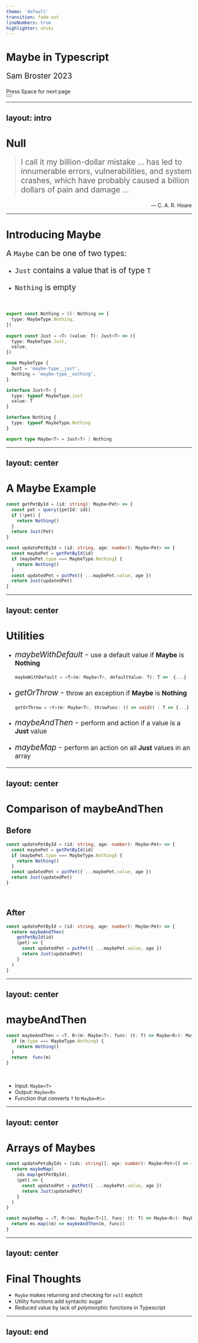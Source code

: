 ```yaml
---
theme: 'default'
transition: fade-out
lineNumbers: true
highlighter: shiki
---
```

# Maybe in **Typescript**

Sam Broster 2023


<div class="pt-12">
  <span @click="$slidev.nav.next" class="px-2 py-1 rounded cursor-pointer" hover="bg-white bg-opacity-10">
    Press Space for next page <carbon:arrow-right class="inline"/>
  </span>
</div>

<div class="abs-br m-6 flex gap-2">
  <button @click="$slidev.nav.openInEditor()" title="Open in Editor" class="text-xl slidev-icon-btn opacity-50 !border-none !hover:text-white">
    <carbon:edit />
  </button>
  <a href="https://github.com/shbroster/maybePresentation" target="_blank" alt="GitHub"
    class="text-xl slidev-icon-btn opacity-50 !border-none !hover:text-white">
    <carbon-logo-github />
  </a>
</div>

---
layout: intro
---

<style>
p {
  font-size: 1.5em;
}
</style>

# Null

> I call it my billion-dollar mistake ... has led to innumerable errors, vulnerabilities, and system crashes, which have probably caused a billion dollars of pain and damage ...

<div align=right>— C. A. R. Hoare</div>

<!--
* Read quote
* A function that can return null needs to checked
  * checking is optional! 
  * null can propogate 
  * error when value used NOT when function called
-->

---

# Introducing Maybe

<div class="grid grid-cols-[60%,40%] gap-4">
  <div>

A `Maybe` can be one of two types:
* `Just` contains a value that is of type `T`
* `Nothing` is empty 

  <br> 

```ts
export const Nothing = (): Nothing => {
  type: MaybeType.Nothing,
})
  
export const Just = <T> (value: T): Just<T> => ({
  type: MaybeType.Just,
  value,
})
```

  </div>
  <div>

```ts {1-9|1-4,10-13|5-}
enum MaybeType {
  Just = 'maybe-type__just',
  Nothing = 'maybe-type__nothing',
}

interface Just<T> {
  type: typeof MaybeType.Just
  value: T
}

interface Nothing {
  type: typeof MaybeType.Nothing
}

export type Maybe<T> = Just<T> | Nothing
```

</div>
</div>

<!--
* Motivation - non-optional checking
* Maybe is more explicit than relying on TS to check nulls
* Implementation ...
-->

---
layout: center
---

# A Maybe Example

```ts {-7|9-}
const getPetById = (id: string): Maybe<Pet> => {
  const pet = query({petId: id})
  if (!pet) {
    return Nothing()
  }
  return Just(Pet)
}

const updatePetById = (id: string, age: number): Maybe<Pet> => {
  const maybePet = getPetById(id)
  if (maybePet.type === MaybeType.Nothing) {
    return Nothing()
  }
  const updatedPet = putPet({ ...maybePet.value, age })
  return Just(updatedPet)
}
```

<!--
* getPetById - what can it return
* updatePetById - explicitly has to check before it can use the value
* a bit verbose
 -->

---
layout: center
---

# Utilities

* *maybeWithDefault* - <small> use a default value if **Maybe** is **Nothing** </small>
  ```ts
  maybeWithDefault = <T>(m: Maybe<T>, defaultValue: T): T =>  {...}
  ```

* *getOrThrow* - <small> throw an exception if **Maybe** is **Nothing** </small>
  ```ts
  getOrThrow = <Y>(m: Maybe<T>, throwFunc: () => void)) : T => {...}
  ```

* *maybeAndThen* - <small> perform and action if a value is a **Just** value </small>  

* *maybeMap* - <small> perform an action on all **Just** values in an array </small>

---
layout: center
---

# Comparison of maybeAndThen

## **Before**
```typescript
const updatePetById = (id: string, age: number): Maybe<Pet> => {
  const maybePet = getPetById(id)
  if (maybePet.type === MaybeType.Nothing) {
    return Nothing()
  }
  const updatedPet = putPet({ ...maybePet.value, age })
  return Just(updatedPet)
}
```
<br>

## **After**
```typescript
const updatePetById = (id: string, age: number): Maybe<Pet> => {
  return maybeAndThen(
    getPetById(id)
    (pet) => {
      const updatedPet = putPet({ ...maybePet.value, age })
      return Just(updatedPet)
    }
  )
}
```

<!--
* Coontrast previous example 
* syntactic sugar - Less chance to get comparison wrong
* Don't have to use anonymous function - even simpler 
 -->

---
layout: center
---

# maybeAndThen

```typescript
const maybeAndThen = <T, R>(m: Maybe<T>, func: (t: T) => Maybe<R>): Maybe<R> => {
  if (m.type === MaybeType.Nothing) {
    return Nothing()
  }
  return  func(m)
}
```
<br>

* Input: `Maybe<T>`
* Output: `Maybe<R>`
* Function that converts `T` to `Maybe<R\>` 

<!--
* Explain type signature & function
 -->

---
layout: center
---

# Arrays of Maybes

```ts {-9|11-|all}
const updatePetsByIds = (ids: string[], age: number): Maybe<Pet>[] => {
  return maybeMap(
    ids.map(getPetById),
    (pet) => {
      const updatedPet = putPet({ ...maybePet.value, age })
      return Just(updatedPet)
    }
  )
}

const maybeMap = <T, R>(ms: Maybe<T>[], func: (t: T) => Maybe<R>): Maybe<R>[] => {
  return ms.map((m) => maybeAndThen(m, func))
}
```

<!--
* Extension of update Pet function so support multiple updates to demo maybeMap
* maybeMap easy to implement
 -->


---
layout: center
---

# Final Thoughts

* `Maybe` makes returning and checking for `null` explicit
* Utility functions add syntactic sugar
* Reduced value by lack of *polymorphic* functions in Typescript

---
layout: end
---